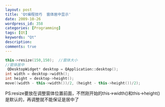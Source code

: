 ```yaml
---
layout: post
title: 'Qt编程技巧  窗体居中显示'
date: 2009-10-26
wordpress_id: 358
categories: [Programming]
tags: [Qt]
keywords: "Qt"
description: 
comments: true
---
```


``` cpp 
this->resize(150,150);  //窗体大小
//窗体居中
 QDesktopWidget* desktop = QApplication::desktop();
int width = desktop->width();
int height = desktop->height();
move((width - this->width())/2, (height - this->height())/2);
```

PS:resize要放在调整窗体位置前面，不然刚开始的this->width()和this->height()是默认的，再调整就不能保证是居中了
